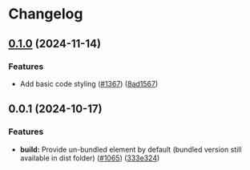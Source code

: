 # Changelog

## [0.1.0](https://github.com/EOX-A/EOxElements/compare/elements-utils-v0.0.1...elements-utils-v0.1.0) (2024-11-14)


### Features

* Add basic code styling ([#1367](https://github.com/EOX-A/EOxElements/issues/1367)) ([8ad1567](https://github.com/EOX-A/EOxElements/commit/8ad156777695ee3165db0691099f20d61c8ab33b))

## 0.0.1 (2024-10-17)


### Features

* **build:** Provide un-bundled element by default (bundled version still available in dist folder) ([#1065](https://github.com/EOX-A/EOxElements/issues/1065)) ([333e324](https://github.com/EOX-A/EOxElements/commit/333e324def0354992fadd4640fc2ee9b72a545b4))
